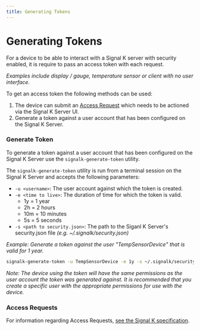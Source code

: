 ```yaml
---
title: Generating Tokens
---
```


# Generating Tokens

For a device to be able to interact with a Signal K server with security enabled, it is require to pass an access token with each request.

_Examples include display / gauge, temperature sensor or client with no user interface._

To get an access token the following methods can be used:
1. The device can submit an [Access Request](https://signalk.org/specification/1.5.0/doc/access_requests.html) which needs to be actioned via the Signal K Server UI.
2. Generate a token against a user account that has been configured on the Signal K Server.


### Generate Token

To generate a token against a user account that has been configured on the Signal K Server use the `signalk-generate-token` utility.

The `signalk-generate-token` utility is run from a terminal session on the Signal K Server and accepts the following parameters:
- `-u <username>`: The user account against which the token is created.
- `-e <time to live>`: The duration of time for which the token is valid.
    - 1y = 1 year
    - 2h = 2 hours
    - 10m = 10 minutes
    - 5s = 5 seconds
- `-s <path to security.json>`: The path to the Siganl K Server's security.json file _(e.g. ~/.signalk/security.json)_

_Example: Generate a token against the user "TempSensorDevice" that is valid for 1 year._
```sh
signalk-generate-token -u TempSensorDevice -e 1y -s ~/.signalk/security.json

```

_Note: The device using the token will have the same permissions as the user account the token was generated against. It is recommended that you create a specific user with the appropriate permissions for use with the device._

### Access Requests

For information regarding Access Requests, [ see the Signal K specification](https://signalk.org/specification/1.5.0/doc/access_requests.html).
